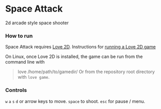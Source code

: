 # Space Attack

2d arcade style space shooter

### How to run

Space Attack requires [Love 2D](https://love2d.org).
Instructions for [running a Love 2D game](https://love2d.org/wiki/Getting_Started)

On Linux, once Love 2D is installed, the game can be run from the command line with
> love /home/path/to/gamedir/
Or from the repository root directory with `love game`.

### Controls

`w` `a` `s` `d` or arrow keys to move.
`space` to shoot.
`esc` for pause / menu.
